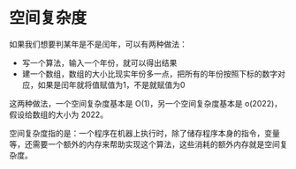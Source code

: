 # 空间复杂度

如果我们想要判某年是不是闰年，可以有两种做法：

- 写一个算法，输入一个年份，就可以得出结果
- 建一个数组，数组的大小比现实年份多一点，把所有的年份按照下标的数字对应，如果是闰年就将值赋值为1，不是就赋值为0

这两种做法，一个空间复杂度基本是 O(1)，另一个空间复杂度基本是 o(2022)，假设给数组的大小为 2022。

空间复杂度指的是：一个程序在机器上执行时，除了储存程序本身的指令，变量等，还需要一个额外的内存来帮助实现这个算法，这些消耗的额外内存就是空间复杂度。

